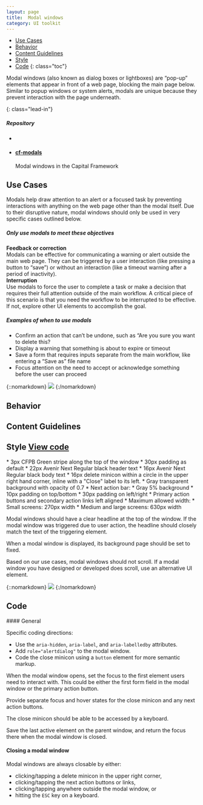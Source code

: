 ```yaml
---
layout: page
title:  Modal windows
category: UI toolkit
---
```


- [Use Cases](#use)
- [Behavior](#behavior)
- [Content Guidelines](#content)
- [Style](#style)
- [Code](#code) 
{: class="toc"}

<div class="content-50 content-first">

<p>Modal windows (also known as dialog boxes or lightboxes) are “pop-up” elements that appear in front of a web page, blocking the main page below. Similar to popup windows or system alerts, modals are unique because they prevent interaction with the page underneath. </p> {: class="lead-in"}

</div>

<div class="content-50 content-last">
  <h5 class="repo-list-header">Repository</h5>
  <ul class="repo-list">
    <li>
      <span class="cf-icon cf-icon-github"></span>
    </li>
    <li>
      <a href="https://github.com/cfpb/cf-modals"><h4>cf-modals</h4></a>
      <p>Modal windows in the Capital Framework</p>
    </li>
  </ul>
</div> 

<h2 id="use">Use Cases<span class="cf-code-link">
</span></h2>

Modals help draw attention to an alert or a focused task by preventing interactions with anything on the web page other than the modal itself. Due to their disruptive nature, modal windows should only be used in very specific cases outlined below. 

<div class="content-50 content-first">
  <h5 id="use-when">Only use modals to meet these objectives</h5>
   <strong>Feedback or correction</strong>
<br>
	Modals can be effective for communicating a warning or alert outside the main web page. They can be triggered by a user interaction (like pressing a button to “save”) or without an interaction (like a timeout warning after a period of inactivity).
<br>
	<strong>Interruption</strong>
<br>
Use modals to force the user to complete a task or make a decision that requires their full attention outside of the main workflow. A critical piece of this scenario is that you need the workflow to be interrupted to be effective. If not, explore other UI elements to accomplish the goal. 
  <h5 id="use-when">Examples of when to use modals</h5>
	<ul>
	<li>Confirm an action that can’t be undone, such as “Are you sure you want to delete this?</li>
	<li>Display a warning that something is about to expire or timeout</li>
	<li>Save a form that requires inputs separate from the main workflow, like entering a “Save as” file name</li>
	<li>Focus attention on the need to accept or acknowledge something before the user can proceed</li>
	</ul>
</div>
<div class="content-50 content-last">
{::nomarkdown}
<img src="/design-manual/static/img/modals/formexpiring.png" /> 
{:/nomarkdown}
</div>

<h2 id="behavior">Behavior<span class="cf-code-link">
 </span></h2>
 
 
<h2 id="content">Content Guidelines<span class="cf-code-link">
 </span></h2>
  
     
            
<h2 id="style">Style<span class="cf-code-link">
  <a href="https://cfpb.github.io/cf-modals/docs/">View code 
    <span class="cf-icon cf-icon-external-link"></span></a></span></h2>

<div class="content-50 content-first">
* 3px CFPB Green stripe along the top of the window
* 30px padding as default
* 22px Avenir Next Regular black header text
* 16px Avenir Next Regular black body text
* 16px delete minicon within a circle in the upper right hand corner, inline
  with a "Close" label to its left.
* Gray transparent background with opacity of 0.7
* Next action bar:
    * Gray 5% background
	* 10px padding on top/bottom
	* 30px padding on left/right
	* Primary action buttons and secondary action links left aligned
* Maximum allowed width:
    * Small screens: 270px width
    * Medium and large screens: 630px width
    
Modal windows should have a clear headline at the top of the window. If the
modal window was triggered due to user action, the headline should closely match the
text of the triggering element.

When a modal window is displayed, its background page should be set to fixed.

Based on our use cases, modal windows should not scroll. If a modal window you have
designed or developed does scroll, use an alternative UI element.
</div>
<div class="content-50 content-last">
{::nomarkdown}
<img src="/design-manual/static/img/modals/savesearch.png" /> 
{:/nomarkdown}
</div>


<h2 id="code">Code<span class="cf-code-link">
</span></h2>

<div class="content-67 content-first">
#### General

Specific coding directions:

* Use the `aria-hidden`, `aria-label`, and `aria-labelledby` attributes.
* Add `role="alertdialog"` to the modal window.
* Code the close minicon using a `button` element for more semantic markup. 

When the modal window opens, set the focus to the first element users need to interact
with. This could be either the first form field in the modal window or the primary
action button.

Provide separate focus and hover states for the close minicon and any next
action buttons.

The close minicon should be able to be accessed by a keyboard.

Save the last active element on the parent window, and return the focus there
when the modal window is closed.

</div>

#### Closing a modal window
<div class="content-67 content-first">

Modal windows are always closable by either:

* clicking/tapping a delete minicon in the upper right corner,
* clicking/tapping the next action buttons or links,
* clicking/tapping anywhere outside the modal window, or
* hitting the `ESC` key on a keyboard.

</div>










